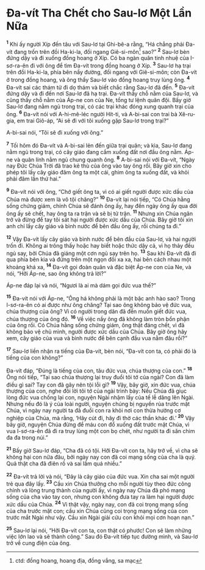 # Ða-vít Tha Chết cho Sau-lơ Một Lần Nữa
<sup><b>1</b></sup> Khi ấy người Xíp đến tâu với Sau-lơ tại Ghi-bê-a rằng, “Há chẳng phải Ða-vít đang trốn trên đồi Ha-ki-la, đối ngang Giê-si-môn[^1-043549d3-f150-4be3-88bb-49fedb31e631] sao?” <sup><b>2</b></sup> Sau-lơ bèn đứng dậy và đi xuống đồng hoang ở Xíp. Có ba ngàn quân tinh nhuệ của I-sơ-ra-ên đi với ông để tìm Ða-vít trong đồng hoang ở Xíp. <sup><b>3</b></sup> Sau-lơ hạ trại trên đồi Ha-ki-la, phía bên nầy đường, đối ngang với Giê-si-môn; còn Ða-vít ở trong đồng hoang, và ông thấy Sau-lơ vào đồng hoang truy lùng ông. <sup><b>4</b></sup> Ða-vít sai các thám tử đi dọ thám và biết chắc rằng Sau-lơ đã đến. <sup><b>5</b></sup> Ða-vít đứng dậy và đi đến nơi Sau-lơ đã hạ trại. Ða-vít thấy chỗ nằm của Sau-lơ, và cũng thấy chỗ nằm của Áp-ne con của Ne, tổng tư lệnh quân đội. Bấy giờ Sau-lơ đang nằm ngủ trong trại, có các trại khác đóng xung quanh trại của ông. <sup><b>6</b></sup> Ða-vít nói với A-hi-mê-léc người Hít-ti, và A-bi-sai con trai bà Xê-ru-gia, em trai Giô-áp, “Ai sẽ đi với tôi xuống gặp Sau-lơ trong trại?”

A-bi-sai nói, “Tôi sẽ đi xuống với ông.”

<sup><b>7</b></sup> Tối hôm đó Ða-vít và A-bi-sai lẻn đến giữa trại quân; và kìa, Sau-lơ đang nằm ngủ trong trại, có cây giáo đang cắm xuống đất nơi đầu ông nằm. Áp-ne và quân lính nằm ngủ chung quanh ông. <sup><b>8</b></sup> A-bi-sai nói với Ða-vít, “Ngày nay Ðức Chúa Trời đã trao kẻ thù của ông vào tay ông rồi. Bây giờ xin cho phép tôi lấy cây giáo đâm ông ta một cái, ghim ông ta xuống đất, và khỏi phải đâm lần thứ hai.”

<sup><b>9</b></sup> Ða-vít nói với ông, “Chớ giết ông ta, vì có ai giết người được xức dầu của Chúa mà được xem là vô tội chăng?” <sup><b>10</b></sup> Ða-vít lại nói tiếp, “Có Chúa hằng sống chứng giám, chính Chúa sẽ đánh ông ấy, hay đến ngày ông ấy qua đời ông ấy sẽ chết, hay ông ta ra trận và sẽ bị tử trận. <sup><b>11</b></sup> Nhưng xin Chúa ngăn trở và đừng để tay tôi sát hại người được xức dầu của Chúa. Bây giờ tôi xin anh chỉ lấy cây giáo và bình nước để bên đầu ông ấy, rồi chúng ta đi.”

<sup><b>12</b></sup> Vậy Ða-vít lấy cây giáo và bình nước để bên đầu của Sau-lơ, và hai người trốn đi. Không ai trông thấy hoặc hay biết hoặc thức dậy cả, vì họ thảy đều ngủ say, bởi Chúa đã giáng một cơn ngủ say trên họ. <sup><b>13</b></sup> Sau khi Ða-vít đã đi qua phía bên kia và đứng trên một ngọn đồi xa xa, hai bên cách nhau một khoảng khá xa, <sup><b>14</b></sup> Ða-vít gọi đoàn quân và đặc biệt Áp-ne con của Ne, và nói, “Hỡi Áp-ne, sao ông không trả lời?”

Áp-ne đáp lại và nói, “Ngươi là ai mà dám gọi đức vua thế?”

<sup><b>15</b></sup> Ða-vít nói với Áp-ne, “Ông há không phải là một bậc anh hào sao? Trong I-sơ-ra-ên có ai được như ông chăng? Tại sao ông không bảo vệ đức vua, chúa thượng của ông? Vì có người trong dân đã đến muốn giết đức vua, chúa thượng của ông đó. <sup><b>16</b></sup> Về việc nầy ông đã không làm tròn bổn phận của ông rồi. Có Chúa hằng sống chứng giám, ông thật đáng chết, vì đã không bảo vệ chủ mình, người được xức dầu của Chúa. Bây giờ ông hãy xem, cây giáo của vua và bình nước để bên cạnh đầu vua nằm đâu rồi?”

<sup><b>17</b></sup> Sau-lơ liền nhận ra tiếng của Ða-vít, bèn nói, “Ða-vít con ta, có phải đó là tiếng của con không?”

Ða-vít đáp, “Ðúng là tiếng của con, tâu đức vua, chúa thượng của con.” <sup><b>18</b></sup> Ông nói tiếp, “Tại sao chúa thượng lại truy đuổi tôi tớ của ngài? Con đã làm điều gì sai? Tay con đã gây nên tội lỗi gì? <sup><b>19</b></sup> Vậy, bây giờ, xin đức vua, chúa thượng của con, nghe đôi lời tôi tớ của ngài trình bày: Nếu Chúa đã giục lòng đức vua chống lại con, nguyện Ngài nhậm lấy của tế lễ dâng lên Ngài. Nhưng nếu đó là ý của loài người, nguyện chúng bị nguyền rủa trước mặt Chúa, vì ngày nay người ta đã đuổi con ra khỏi nơi con thừa hưởng cơ nghiệp của Chúa, mà rằng, ‘Hãy cút đi, hãy đi thờ các thần khác đi.’ <sup><b>20</b></sup> Vậy bây giờ, nguyện Chúa đừng để máu con đổ xuống đất trước mặt Chúa, vì vua I-sơ-ra-ên đã đi ra truy lùng một con bọ chét, như người ta đi săn chim đa đa trong núi.”

<sup><b>21</b></sup> Bấy giờ Sau-lơ đáp, “Cha đã có tội. Hỡi Ða-vít con ta, hãy trở về, vì cha sẽ không hại con nữa đâu, bởi ngày nay con đã coi mạng sống của cha là quý. Quả thật cha đã điên rồ và sai lầm quá nhiều.”

<sup><b>22</b></sup> Ða-vít trả lời và nói, “Ðây là cây giáo của đức vua. Xin cha sai một người trẻ qua đây lấy. <sup><b>23</b></sup> Cầu xin Chúa thưởng cho mỗi người tùy theo đức công chính và lòng trung thành của người ấy, vì ngày nay Chúa đã phó mạng sống của cha vào tay con, nhưng con không đưa tay ra làm hại người được xức dầu của Chúa. <sup><b>24</b></sup> Vì thật vậy, ngày nay, con đã coi trọng mạng sống của cha trước mặt con; cầu xin Chúa cũng coi trọng mạng sống của con trước mắt Ngài như vậy. Cầu xin Ngài giải cứu con khỏi mọi cơn hoạn nạn.”

<sup><b>25</b></sup> Sau-lơ lại nói, “Hỡi Ða-vít con ta, con thật có phước! Con sẽ làm những việc lớn lao và sẽ thành công.” Sau đó Ða-vít tiếp tục đường mình, và Sau-lơ trở về cung điện của ông.

[^1-043549d3-f150-4be3-88bb-49fedb31e631]: ctd: đồng hoang, hoang địa, đồng vắng, sa mạc